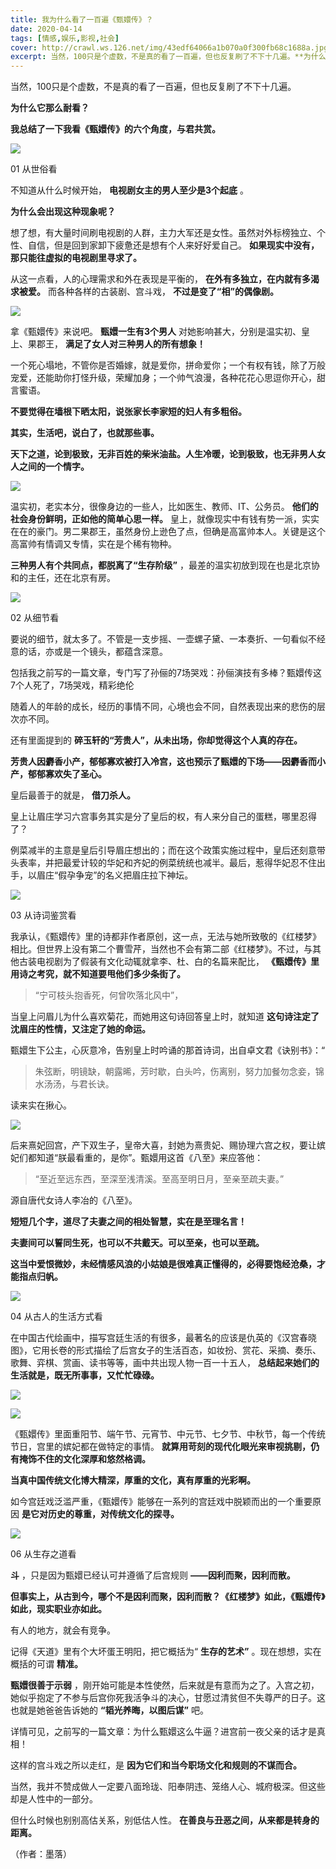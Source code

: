 ```yaml
---
title: 我为什么看了一百遍《甄嬛传》？
date: 2020-04-14
tags: [情感,娱乐,影视,社会]
cover: http://crawl.ws.126.net/img/43edf64066a1b070a0f300fb68c1688a.jpg
excerpt: 当然，100只是个虚数，不是真的看了一百遍，但也反复刷了不下十几遍。**为什么它那么耐看？****我总结了一下我看《甄嬛传》的六个角度，与君共赏。**![](http://crawl.ws.126.net/img/43edf64
---
```

当然，100只是个虚数，不是真的看了一百遍，但也反复刷了不下十几遍。

**为什么它那么耐看？**

**我总结了一下我看《甄嬛传》的六个角度，与君共赏。**

![](http://crawl.ws.126.net/img/43edf64066a1b070a0f300fb68c1688a.jpg)  

01 从世俗看

不知道从什么时候开始， **电视剧女主的男人至少是3个起底** 。

**为什么会出现这种现象呢？**

想了想，有大量时间刷电视剧的人群，主力大军还是女性。虽然对外标榜独立、个性、自信，但是回到家卸下疲惫还是想有个人来好好爱自己。
**如果现实中没有，那只能往虚拟的电视剧里寻求了。**

从这一点看，人的心理需求和外在表现是平衡的， **在外有多独立，在内就有多渴求被爱。** 而各种各样的古装剧、宫斗戏， **不过是变了“相”的偶像剧。**

![](http://crawl.ws.126.net/img/bfaf8298ffd2bfdbfb55f81fa5f64405.jpg)  

拿《甄嬛传》来说吧。 **甄嬛一生有3个男人** 对她影响甚大，分别是温实初、皇上、果郡王， **满足了女人对三种男人的所有想象！**

一个死心塌地，不管你是否婚嫁，就是爱你，拼命爱你；一个有权有钱，除了万般宠爱，还能助你打怪升级，荣耀加身；一个帅气浪漫，各种花花心思逗你开心，甜言蜜语。

**不要觉得在墙根下晒太阳，说张家长李家短的妇人有多粗俗。**

**其实，生活吧，说白了，也就那些事。**

**天下之道，论到极致，无非百姓的柴米油盐。人生冷暖，论到极致，也无非男人女人之间的一个情字。**

![](http://crawl.ws.126.net/img/6a6cd341ba04fc38b3073fd1f3d64cbd.jpg)  

温实初，老实本分，很像身边的一些人，比如医生、教师、IT、公务员。 **他们的社会身份鲜明，正如他的简单心思一样。**
皇上，就像现实中有钱有势一派，实实在在的豪门。男二果郡王，虽然身份上逊色了点，但确是高富帅本人。关键是这个高富帅有情调又专情，实在是个稀有物种。

**三种男人有个共同点，都脱离了“生存阶级”** ，最差的温实初放到现在也是北京协和的主任，还在北京有房。

![](http://crawl.ws.126.net/img/6c7754a5effd26fdda07136aa2571685.jpg)  

02 从细节看

要说的细节，就太多了。不管是一支步摇、一壶螺子黛、一本奏折、一句看似不经意的话，亦或是一个镜头，都蕴含深意。

包括我之前写的一篇文章，专门写了孙俪的7场哭戏：孙俪演技有多棒？甄嬛传这7个人死了，7场哭戏，精彩绝伦

随着人的年龄的成长，经历的事情不同，心境也会不同，自然表现出来的悲伤的层次亦不同。

还有里面提到的 **碎玉轩的“芳贵人”，从未出场，你却觉得这个人真的存在。**

**芳贵人因麝香小产，郁郁寡欢被打入冷宫，这也预示了甄嬛的下场——因麝香而小产，郁郁寡欢失了圣心。**

皇后最善于的就是， **借刀杀人。**

皇上让眉庄学习六宫事务其实是分了皇后的权，有人来分自己的蛋糕，哪里忍得了？

例菜减半的主意是皇后引导眉庄想出的；而在这个政策实施过程中，皇后还刻意带头表率，并把最爱计较的华妃和齐妃的例菜统统也减半。最后，惹得华妃忍不住出手，以眉庄“假孕争宠”的名义把眉庄拉下神坛。

![](http://crawl.ws.126.net/img/abe946b36880f1a917c91a6d5019acd9.jpg)  

03 从诗词鉴赏看

我承认，《甄嬛传》里的诗都非作者原创，这一点，无法与她所致敬的《红楼梦》相比。但世界上没有第二个曹雪芹，当然也不会有第二部《红楼梦》。不过，与其他古装电视剧为了假装有文化动辄就拿李、杜、白的名篇来配比，
**《甄嬛传》里用诗之考究，就不知道要甩他们多少条街了。**

> “宁可枝头抱香死，何曾吹落北风中”，

当皇上问眉儿为什么喜欢菊花，而她用这句诗回答皇上时，就知道 **这句诗注定了沈眉庄的性情，又注定了她的命运。**

甄嬛生下公主，心灰意冷，告别皇上时吟诵的那首诗词，出自卓文君《诀别书》：“

> 朱弦断，明镜缺，朝露晞，芳时歇，白头吟，伤离别，努力加餐勿念妾，锦水汤汤，与君长诀。

读来实在揪心。

![](http://crawl.ws.126.net/img/e19d4216c4d23b21bfb9ecf16d82a458.jpg)  

后来熹妃回宫，产下双生子，皇帝大喜，封她为熹贵妃、赐协理六宫之权，要让嫔妃们都知道“朕最看重的，是你”。甄嬛用这首《八至》来应答他：

> “至近至远东西，至深至浅清溪。至高至明日月，至亲至疏夫妻。”

源自唐代女诗人李冶的《八至》。

**短短几个字，道尽了夫妻之间的相处智慧，实在是至理名言！**

**夫妻间可以誓同生死，也可以不共戴天。可以至亲，也可以至疏。**

**这当中爱恨微妙，未经情感风浪的小姑娘是很难真正懂得的，必得要饱经沧桑，才能指点归帆。**

![](http://crawl.ws.126.net/img/1d07b2e2f94495c5c31298be80b28834.jpg)  

04 从古人的生活方式看

在中国古代绘画中，描写宫廷生活的有很多，最著名的应该是仇英的《汉宫春晓图》，它用长卷的形式描绘了后宫女子的生活百态，如妆扮、赏花、采摘、奏乐、歌舞、弈棋、赏画、读书等等，画中共出现人物一百一十五人，
**总结起来她们的生活就是，既无所事事，又忙忙碌碌。**

![](http://crawl.ws.126.net/img/f1866496f68c23f80d080c626ee0d9da.jpg)  

![](http://crawl.ws.126.net/img/8da11037277efb29dd5791a7960d68bf.jpg)  

《甄嬛传》里面重阳节、端午节、元宵节、中元节、七夕节、中秋节，每一个传统节日，宫里的嫔妃都在做特定的事情。
**就算用苛刻的现代化眼光来审视挑剔，仍有掩饰不住的文化深厚和悠然格调。**

**当真中国传统文化博大精深，厚重的文化，真有厚重的光彩啊。**

如今宫廷戏泛滥严重，《甄嬛传》能够在一系列的宫廷戏中脱颖而出的一个重要原因 **是它对历史的尊重，对传统文化的探寻。**

![](http://crawl.ws.126.net/img/a42adc00e7e7632d4108c0e72af46eb7.jpg)  

06 从生存之道看

**斗** ，只是因为甄嬛已经认可并遵循了后宫规则 **——因利而聚，因利而散。**

**但事实上，从古到今，哪个不是因利而聚，因利而散？《红楼梦》如此，《甄嬛传》如此，现实职业亦如此。**

有人的地方，就会有竞争。

记得《天道》里有个大坏蛋王明阳，把它概括为“ **生存的艺术”** 。现在想想，实在概括的可谓 **精准。**

**甄嬛很善于示弱**
，刚开始可能是本性使然，后来就是有意而为之了。入宫之初，她似乎抱定了不参与后宫你死我活争斗的决心，甘愿过清贫但不失尊严的日子。这也就是她爸爸告诉她的
**“韬光养晦，以图后谋”** 吧。

详情可见，之前写的一篇文章：为什么甄嬛这么牛逼？进宫前一夜父亲的话才是真相！

这样的宫斗戏之所以走红，是 **因为它们和当今职场文化和规则的不谋而合。**

当然，我并不赞成做人一定要八面玲珑、阳奉阴违、笼络人心、城府极深。但这些却是人性中的一部分。

但什么时候也别别高估关系，别低估人性。 **在善良与丑恶之间，从来都是转身的距离。**

（作者：墨落）

